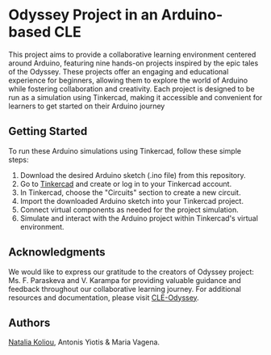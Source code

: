 # Odyssey Project in an Arduino-based CLE
This project aims to provide a collaborative learning environment centered around Arduino, featuring nine hands-on projects inspired by the epic tales of the Odyssey. These projects offer an engaging and educational experience for beginners, allowing them to explore the world of Arduino while fostering collaboration and creativity. Each project is designed to be run as a simulation using Tinkercad, making it accessible and convenient for learners to get started on their Arduino journey

## Getting Started
To run these Arduino simulations using Tinkercad, follow these simple steps:

1. Download the desired Arduino sketch (.ino file) from this repository.
2. Go to [Tinkercad](https://www.tinkercad.com/) and create or log in to your Tinkercad account.
3. In Tinkercad, choose the "Circuits" section to create a new circuit.
4. Import the downloaded Arduino sketch into your Tinkercad project.
5. Connect virtual components as needed for the project simulation.
6. Simulate and interact with the Arduino project within Tinkercad's virtual environment.

## Acknowledgments
We would like to express our gratitude to the creators of Odyssey project: Ms. F. Paraskeva and V. Karampa for providing valuable guidance and feedback throughout our collaborative learning journey. For additional resources and documentation, please visit [CLE-Odyssey](https://learning-paths.wixsite.com/cle2020).

## Authors
[Natalia Koliou](https://www.linkedin.com/in/natalia-koliou-b37b01197/), Antonis Yiotis & Maria Vagena.

